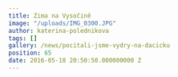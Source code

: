 ```yaml
---
title: Zima na Vysočině
image: "/uploads/IMG_0300.JPG"
author: katerina-polednikova
tags: []
gallery: /news/pocitali-jsme-vydry-na-dacicku
position: 65
date: 2016-05-18 20:50:50.000000000 Z
---
```

